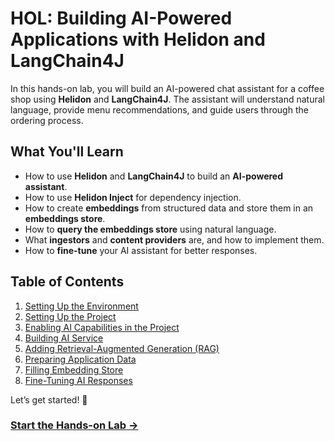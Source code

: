 # HOL: Building AI-Powered Applications with Helidon and LangChain4J

In this hands-on lab, you will build an AI-powered chat assistant for a coffee shop using **Helidon** and **LangChain4J**. The assistant will understand natural language, provide menu recommendations, and guide users through the ordering process.

## What You'll Learn

- How to use **Helidon** and **LangChain4J** to build an **AI-powered assistant**.
- How to use **Helidon Inject** for dependency injection.
- How to create **embeddings** from structured data and store them in an **embeddings store**.
- How to **query the embeddings store** using natural language.
- What **ingestors** and **content providers** are, and how to implement them.
- How to **fine-tune** your AI assistant for better responses.

## Table of Contents

1. [Setting Up the Environment](./hol/01_setting_up_the_environment.md)
2. [Setting Up the Project](./hol/02_setting_up_the_project.md)
3. [Enabling AI Capabilities in the Project](./hol/03_enabling_ai_capabilities_in_the_project.md)
4. [Building AI Service](./hol/04_building_ai_service.md)
5. [Adding Retrieval-Augmented Generation (RAG)](./hol/05_adding_rag.md)
6. [Preparing Application Data](./hol/06_preparing_application_data.md)
7. [Filling Embedding Store](./hol/07_filling_embedding_store.md)
8. [Fine-Tuning AI Responses](./hol/08_fine_tuning.md)

Let’s get started! 🚀

### [Start the Hands-on Lab →](hol/01_setting_up_the_environment.md)